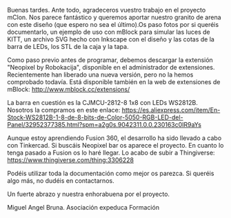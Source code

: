 Buenas tardes. Ante todo, agradeceros vuestro trabajo en el proyecto mClon. Nos parece fantástico y queremos aportar nuestro granito de arena con este diseño (que espero no sea el último).Os paso fotos por si queréis documentarlo, un ejemplo de uso con mBlock para simular las luces de KITT, un archivo SVG hecho con Inkscape con el diseño y las cotas de la barra de LEDs, los STL de la caja y la tapa.

Como paso previo antes de programar, debemos descargar la extensión "Neopixel by Robokacija", disponible en el administrador de extensiones. Recientemente han liberado una nueva versión, pero no la hemos comprobado todavía. Está disponible también en la web de extensiones de mBlock:
http://www.mblock.cc/extensions/

La barra en cuestión es la CJMCU-2812-8 1x8 con LEDs WS2812B. Nosotros la compramos en este enlace:
https://es.aliexpress.com/item/En-Stock-WS2812B-1-8-de-8-bits-de-Color-5050-RGB-LED-del-Panel/32952377385.html?spm=a2g0s.9042311.0.0.230163c0IR9aYs

Aunque estoy aprendiendo Fusion 360, el desarrollo ha sido llevado a cabo con Tinkercad. Si buscáis Neopixel bar os aparece el proyecto. En cuanto lo tenga pasado a Fusion os lo haré llegar. Lo acabo de subir a Thingiverse:
https://www.thingiverse.com/thing:3306228

Podéis utilizar toda la documentación como mejor os parezca.
Si queréis algo más, no dudéis en contactarnos.

Un fuerte abrazo y nuestra enhorabuena por el proyecto.

Miguel Angel Bruna.
Asociación expeduca Formación

